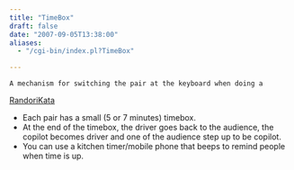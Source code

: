 ```yaml
---
title: "TimeBox"
draft: false
date: "2007-09-05T13:38:00"
aliases:
  - "/cgi-bin/index.pl?TimeBox"

---
```

    A mechanism for switching the pair at the keyboard when doing a
[RandoriKata](/RandoriKata)

-   Each pair has a small (5 or 7 minutes) timebox.
-   At the end of the timebox, the driver goes back to the audience, the
    copilot becomes driver and one of the audience step up to
    be copilot.
-   You can use a kitchen timer/mobile phone that beeps to remind people
    when time is up.


